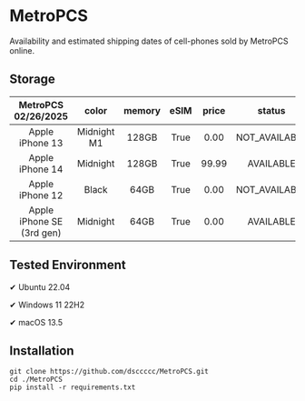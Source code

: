# MetroPCS
Availability and estimated shipping dates of cell-phones sold by MetroPCS online.
## Storage
|MetroPCS 02/26/2025|color|memory|eSIM|price|status|shipping from|shipping to|
|:--:|:--:|:--:|:--:|:--:|:--:|:--:|:--:|
|Apple iPhone 13|Midnight M1|128GB|True|0.00|NOT_AVAILABLE|03/05/2025|03/11/2025|
|Apple iPhone 14|Midnight|128GB|True|99.99|AVAILABLE|02/26/2025|03/03/2025|
|Apple iPhone 12|Black|64GB|True|0.00|NOT_AVAILABLE|03/05/2025|03/11/2025|
|Apple iPhone SE (3rd gen)|Midnight|64GB|True|0.00|AVAILABLE|02/26/2025|03/03/2025|

## Tested Environment
✔ Ubuntu 22.04

✔ Windows 11 22H2

✔ macOS 13.5
## Installation
```
git clone https://github.com/dsccccc/MetroPCS.git
cd ./MetroPCS
pip install -r requirements.txt
```
